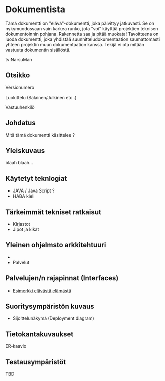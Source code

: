 # Dokumentista

Tämä dokumentti on "elävä"-dokumentti, joka päivittyy jatkuvasti. Se on nykymuodossaan vain karkea runko, jota "voi" käyttää projektien teknisen dokumentoinnin pohjana. Rakennetta saa ja pitää muokata! Tavoitteena on luoda dokumentti, joka yhdistää suunnitteludokumentaation saumattomasti yhteen projektin muun dokumentaation kanssa. Tekijä ei ota mitään vastuuta dokumentin sisällöstä.

tv:NarsuMan

## Otsikko

Versionumero

Luokittelu (Salainen/Julkinen etc..)

Vastuuhenkilö





## Johdatus

Mitä tämä dokumentti käsittelee ?



## Yleiskuvaus

blaah blaah...



## Käytetyt teknlogiat

  * JAVA / Java Script ?
  * HABA kieli
  



## Tärkeimmät tekniset ratkaisut

  * Kirjastot 
  * Jipot ja kikat


  

## Yleinen ohjelmsto arkkitehtuuri

  * 
  * Palvelut
  

## Palvelujen/n rajapinnat (Interfaces)

 
  * [Esimerkki elävästä elämästä](https://virkailija.opintopolku.fi/koodisto-service/swagger/index.html)



  
## Suoritysympäristön kuvaus

  * Sijoittelunäkymä (Deployment diagram)


## Tietokantakuvaukset


ER-kaavio


## 


## Testausympäristöt





TBD
